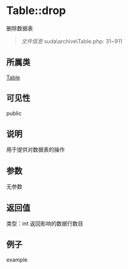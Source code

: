 # Table::drop
删除数据表
> *文件信息* suda\archive\Table.php: 31~911
## 所属类 

[Table](../Table.md)

## 可见性

  public  
## 说明


用于提供对数据表的操作


## 参数

无参数

## 返回值
类型：int
 返回影响的数据行数目

## 例子

example